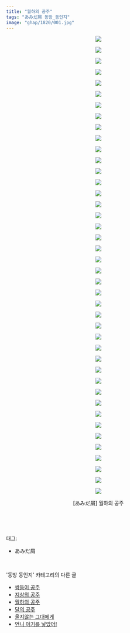 ```yaml
---
title: "월하의 공주"
tags: "あみだ屑 동방_동인지"
image: "ghap/1820/001.jpg"
---
```

<div class="article">
<p style="text-align: center; clear: none; float: none;"><img src="{{ site.nasurl }}/ghap/1820/001.jpg"/></p>
<p style="text-align: center; clear: none; float: none;"><img src="{{ site.nasurl }}/ghap/1820/002.jpg"/></p>
<p style="text-align: center; clear: none; float: none;"><img src="{{ site.nasurl }}/ghap/1820/003.jpg"/></p>
<p style="text-align: center; clear: none; float: none;"><img src="{{ site.nasurl }}/ghap/1820/004.jpg"/></p>
<p style="text-align: center; clear: none; float: none;"><img src="{{ site.nasurl }}/ghap/1820/005.jpg"/></p>
<p style="text-align: center; clear: none; float: none;"><img src="{{ site.nasurl }}/ghap/1820/006.jpg"/></p>
<p style="text-align: center; clear: none; float: none;"><img src="{{ site.nasurl }}/ghap/1820/007.jpg"/></p>
<p style="text-align: center; clear: none; float: none;"><img src="{{ site.nasurl }}/ghap/1820/008.jpg"/></p>
<p style="text-align: center; clear: none; float: none;"><img src="{{ site.nasurl }}/ghap/1820/009.jpg"/></p>
<p style="text-align: center; clear: none; float: none;"><img src="{{ site.nasurl }}/ghap/1820/010.jpg"/></p>
<p style="text-align: center; clear: none; float: none;"><img src="{{ site.nasurl }}/ghap/1820/011.jpg"/></p>
<p style="text-align: center; clear: none; float: none;"><img src="{{ site.nasurl }}/ghap/1820/012.jpg"/></p>
<p style="text-align: center; clear: none; float: none;"><img src="{{ site.nasurl }}/ghap/1820/013.jpg"/></p>
<p style="text-align: center; clear: none; float: none;"><img src="{{ site.nasurl }}/ghap/1820/014.jpg"/></p>
<p style="text-align: center; clear: none; float: none;"><img src="{{ site.nasurl }}/ghap/1820/015.jpg"/></p>
<p style="text-align: center; clear: none; float: none;"><img src="{{ site.nasurl }}/ghap/1820/016.jpg"/></p>
<p style="text-align: center; clear: none; float: none;"><img src="{{ site.nasurl }}/ghap/1820/017.jpg"/></p>
<p style="text-align: center; clear: none; float: none;"><img src="{{ site.nasurl }}/ghap/1820/018.jpg"/></p>
<p style="text-align: center; clear: none; float: none;"><img src="{{ site.nasurl }}/ghap/1820/019.jpg"/></p>
<p style="text-align: center; clear: none; float: none;"><img src="{{ site.nasurl }}/ghap/1820/020.jpg"/></p>
<p style="text-align: center; clear: none; float: none;"><img src="{{ site.nasurl }}/ghap/1820/021.jpg"/></p>
<p style="text-align: center; clear: none; float: none;"><img src="{{ site.nasurl }}/ghap/1820/022.jpg"/></p>
<p style="text-align: center; clear: none; float: none;"><img src="{{ site.nasurl }}/ghap/1820/023.jpg"/></p>
<p style="text-align: center; clear: none; float: none;"><img src="{{ site.nasurl }}/ghap/1820/024.jpg"/></p>
<p style="text-align: center; clear: none; float: none;"><img src="{{ site.nasurl }}/ghap/1820/025.jpg"/></p>
<p style="text-align: center; clear: none; float: none;"><img src="{{ site.nasurl }}/ghap/1820/026.jpg"/></p>
<p style="text-align: center; clear: none; float: none;"><img src="{{ site.nasurl }}/ghap/1820/027.jpg"/></p>
<p style="text-align: center; clear: none; float: none;"><img src="{{ site.nasurl }}/ghap/1820/028.jpg"/></p>
<p style="text-align: center; clear: none; float: none;"><img src="{{ site.nasurl }}/ghap/1820/029.jpg"/></p>
<p style="text-align: center; clear: none; float: none;"><img src="{{ site.nasurl }}/ghap/1820/030.jpg"/></p>
<p style="text-align: center; clear: none; float: none;"><img src="{{ site.nasurl }}/ghap/1820/031.jpg"/></p>
<p style="text-align: center; clear: none; float: none;"><img src="{{ site.nasurl }}/ghap/1820/032.jpg"/></p>
<p style="text-align: center; clear: none; float: none;"><img src="{{ site.nasurl }}/ghap/1820/033.jpg"/></p>
<p style="text-align: center; clear: none; float: none;"><img src="{{ site.nasurl }}/ghap/1820/034.jpg"/></p>
<p style="text-align: center; clear: none; float: none;"><img src="{{ site.nasurl }}/ghap/1820/035.jpg"/></p>
<p style="text-align: center; clear: none; float: none;"><img src="{{ site.nasurl }}/ghap/1820/036.jpg"/></p>
<p style="text-align: center; clear: none; float: none;"><img src="{{ site.nasurl }}/ghap/1820/037.jpg"/></p>
<p style="text-align: center; clear: none; float: none;"><img src="{{ site.nasurl }}/ghap/1820/038.jpg"/></p>
<p style="text-align: center; clear: none; float: none;"><img src="{{ site.nasurl }}/ghap/1820/039.jpg"/></p>
<p style="text-align: center; clear: none; float: none;"><img src="{{ site.nasurl }}/ghap/1820/040.jpg"/></p>
<p style="text-align: center; clear: none; float: none;"><img src="{{ site.nasurl }}/ghap/1820/041.jpg"/></p>
<p style="text-align: center; clear: none; float: none;"><img src="{{ site.nasurl }}/ghap/1820/042.jpg"/></p>
<p style="text-align: center; clear: none; float: none;">[あみだ屑] 월하의 공주</p>
<p><br/></p>
</div><br/>
<div class="tagTrail">
<p>태그: </p>
<ul>
<li>あみだ屑</li>
</ul>
</div><br/>
<div class="another">
<p>'동방 동인지' 카테고리의 다른 글</p>
<ul>
<li><a href="/2016-08-25-ghap_1822">쌍둥이 공주</a></li>
<li><a href="/2016-08-25-ghap_1821">지상의 공주</a></li>
<li><a href="/2016-08-25-ghap_1820">월하의 공주</a></li>
<li><a href="/2016-08-25-ghap_1819">달의 공주</a></li>
<li><a href="/2016-08-25-ghap_1818">울지않는 그대에게</a></li>
<li><a href="/2016-08-25-ghap_1817">언니 아기를 낳았어!</a></li>
</ul>
</div><br/>
<div class="cb_module cb_fluid">
<div class="cb_wrt cb_profile">
</div><!-- commentList close -->
</div><br/>
